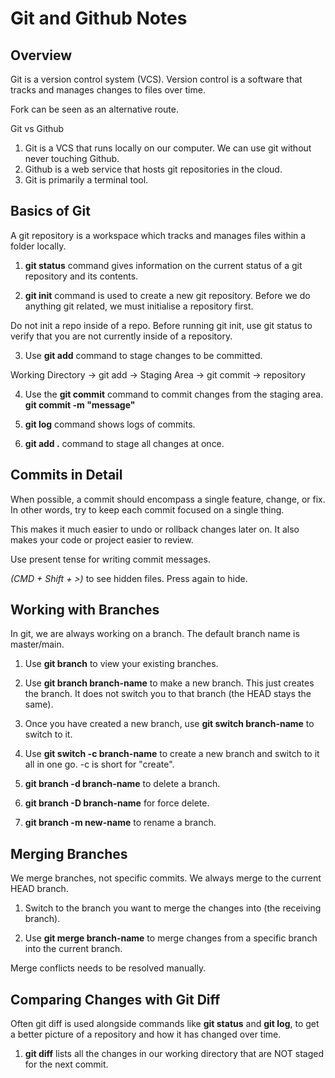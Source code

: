 # Git and Github Notes

## Overview
Git is a version control system (VCS).
Version control is a software that tracks and manages changes to files over time.

Fork can be seen as an alternative route.

Git vs Github
1. Git is a VCS that runs locally on our computer. We can use git without never touching Github.
2. Github is a web service that hosts git repositories in the cloud.
3. Git is primarily a terminal tool.


## Basics of Git
A git repository is a workspace which tracks and manages files within a folder locally.

1. **git status** command gives information on the current status of a git repository and its contents.

2. **git init** command is used to create a new git repository. Before we do anything git related,
we must initialise a repository first.

Do not init a repo inside of a repo.
Before running git init, use git status to verify that you are not currently inside of a repository.

3. Use **git add** command to stage changes to be committed.

Working Directory -> git add -> Staging Area ->
git commit -> repository

4. Use the **git commit** command to commit changes from the staging area.
**git commit -m "message"**

5. **git log** command shows logs of commits.

6. **git add .** command to stage all changes at once.


## Commits in Detail
When possible, a commit should encompass a single feature, change, or fix. In other words,
try to keep each commit focused on a single thing.

This makes it much easier to undo or rollback changes later on. It also makes your code
or project easier to review.

Use present tense for writing commit messages.

*(CMD + Shift + >)* to see hidden files. Press again to hide.


## Working with Branches
In git, we are always working on a branch. The default branch name is master/main.

1. Use **git branch** to view your existing branches.

2. Use **git branch branch-name** to make a new branch.
This just creates the branch. It does not switch you to that branch (the HEAD stays the same). 

3. Once you have created a new branch, use **git switch branch-name** to switch to it.

4. Use **git switch -c branch-name** to create a new branch and switch to it all in one go.
-c is short for "create".

5. **git branch -d branch-name** to delete a branch.

6. **git branch -D branch-name** for force delete.

7. **git branch -m new-name** to rename a branch.


## Merging Branches 
We merge branches, not specific commits. 
We always merge to the current HEAD branch. 

1. Switch to the branch you want to merge the changes into (the receiving branch). 

2. Use **git merge branch-name** to merge changes from a specific branch into the current branch. 

Merge conflicts needs to be resolved manually. 


## Comparing Changes with Git Diff 
Often git diff is used alongside commands like **git status** and **git log**, to get a better picture of a repository 
and how it has changed over time. 

1. **git diff** lists all the changes in our working directory that are NOT staged for the next commit. 
